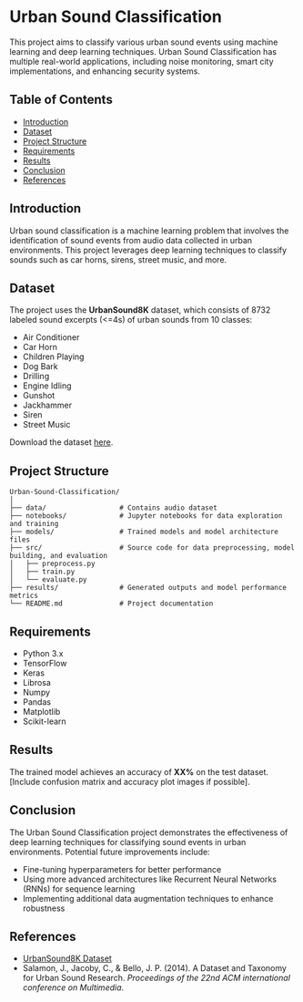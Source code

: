 # Urban Sound Classification

This project aims to classify various urban sound events using machine learning and deep learning techniques. Urban Sound Classification has multiple real-world applications, including noise monitoring, smart city implementations, and enhancing security systems.

## Table of Contents
- [Introduction](#introduction)
- [Dataset](#dataset)
- [Project Structure](#project-structure)
- [Requirements](#requirements)
- [Results](#results)
- [Conclusion](#conclusion)
- [References](#references)

## Introduction
Urban sound classification is a machine learning problem that involves the identification of sound events from audio data collected in urban environments. This project leverages deep learning techniques to classify sounds such as car horns, sirens, street music, and more.

## Dataset
The project uses the **UrbanSound8K** dataset, which consists of 8732 labeled sound excerpts (<=4s) of urban sounds from 10 classes:
- Air Conditioner
- Car Horn
- Children Playing
- Dog Bark
- Drilling
- Engine Idling
- Gunshot
- Jackhammer
- Siren
- Street Music

Download the dataset [here](https://urbansounddataset.weebly.com/urbansound8k.html).

## Project Structure
```
Urban-Sound-Classification/
│
├── data/                  # Contains audio dataset
├── notebooks/             # Jupyter notebooks for data exploration and training
├── models/                # Trained models and model architecture files
├── src/                   # Source code for data preprocessing, model building, and evaluation
│   ├── preprocess.py
│   ├── train.py
│   └── evaluate.py
├── results/               # Generated outputs and model performance metrics
└── README.md              # Project documentation
```

## Requirements
- Python 3.x
- TensorFlow
- Keras
- Librosa
- Numpy
- Pandas
- Matplotlib
- Scikit-learn

## Results
The trained model achieves an accuracy of **XX%** on the test dataset. [Include confusion matrix and accuracy plot images if possible].

## Conclusion
The Urban Sound Classification project demonstrates the effectiveness of deep learning techniques for classifying sound events in urban environments. Potential future improvements include:
- Fine-tuning hyperparameters for better performance
- Using more advanced architectures like Recurrent Neural Networks (RNNs) for sequence learning
- Implementing additional data augmentation techniques to enhance robustness

## References
- [UrbanSound8K Dataset](https://urbansounddataset.weebly.com/urbansound8k.html)
- Salamon, J., Jacoby, C., & Bello, J. P. (2014). A Dataset and Taxonomy for Urban Sound Research. *Proceedings of the 22nd ACM international conference on Multimedia*.

